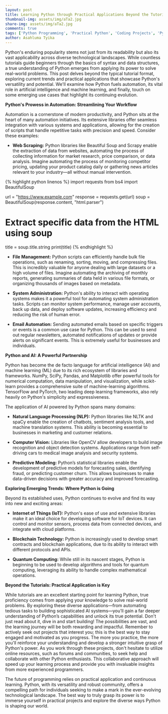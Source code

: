 ```yaml
---
layout: post
title: Learning Python through Practical Applications Beyond the Tutorials
thumbnail-img: assets/img/aTa2.jpg
share-img: assets/img/aTa2.jpg
comments: true
tags: ['Python Programming', 'Practical Python', 'Coding Projects', 'Python Applications']
author: Asahluma Tyika
---
```


Python's enduring popularity stems not just from its readability but also its vast applicability across diverse technological landscapes. While countless tutorials guide beginners through the basics of syntax and data structures, a true understanding of Python emerges from applying its power to solve real-world problems. This post delves beyond the typical tutorial format, exploring current trends and practical applications that showcase Python's versatility and potential. We'll examine how Python fuels automation, its vital role in artificial intelligence and machine learning, and finally, touch on some emerging use cases that highlight its continuing evolution.

**Python's Prowess in Automation: Streamlining Your Workflow**

Automation is a cornerstone of modern productivity, and Python sits at the heart of many automation initiatives.  Its extensive libraries offer seamless integration with various systems and applications, allowing for the creation of scripts that handle repetitive tasks with precision and speed.  Consider these examples:

* **Web Scraping:** Python libraries like Beautiful Soup and Scrapy enable the extraction of data from websites, automating the process of collecting information for market research, price comparison, or data analysis.  Imagine automating the process of monitoring competitor pricing, updating your product catalog daily or gathering news articles relevant to your industry—all without manual intervention.

{% highlight python linenos %}
import requests
from bs4 import BeautifulSoup

url = "https://www.example.com"
response = requests.get(url)
soup = BeautifulSoup(response.content, "html.parser")

# Extract specific data from the HTML using soup
title = soup.title.string
print(title)
{% endhighlight %}


* **File Management:** Python scripts can efficiently handle bulk file operations, such as renaming, sorting, moving, and compressing files. This is incredibly valuable for anyone dealing with large datasets or a high volume of files. Imagine automating the archiving of monthly reports, generating summaries of data held in various file formats, or organizing thousands of images based on metadata.

* **System Administration:** Python's ability to interact with operating systems makes it a powerful tool for automating system administration tasks.  Scripts can monitor system performance, manage user accounts, back up data, and deploy software updates, increasing efficiency and reducing the risk of human error.

* **Email Automation:**  Sending automated emails based on specific triggers or events is a common use case for Python. This can be used to send out regular newsletters, automated notifications of updates or provide alerts on significant events. This is extremely useful for businesses and individuals.

**Python and AI:  A Powerful Partnership**

Python has become the de facto language for artificial intelligence (AI) and machine learning (ML) due to its rich ecosystem of libraries and frameworks.  NumPy, SciPy, Pandas, and Matplotlib offer powerful tools for numerical computation, data manipulation, and visualization, while scikit-learn provides a comprehensive suite of machine-learning algorithms. TensorFlow and PyTorch, two leading deep learning frameworks, also rely heavily on Python's simplicity and expressiveness.

The application of AI powered by Python spans many domains:

* **Natural Language Processing (NLP):**  Python libraries like NLTK and spaCy enable the creation of chatbots, sentiment analysis tools, and machine translation systems. This ability is becoming essential to businesses in marketing and customer relations.

* **Computer Vision:** Libraries like OpenCV allow developers to build image recognition and object detection systems.  Applications range from self-driving cars to medical image analysis and security systems.

* **Predictive Modeling:** Python’s statistical libraries enable the development of predictive models for forecasting sales, identifying fraud, or predicting customer churn. This allows businesses to make data-driven decisions with greater accuracy and improved forecasting.


**Exploring Emerging Trends:  Where Python is Going**

Beyond its established uses, Python continues to evolve and find its way into new and exciting areas:

* **Internet of Things (IoT):**  Python's ease of use and extensive libraries make it an ideal choice for developing software for IoT devices. It can control and monitor sensors, process data from connected devices, and integrate with cloud platforms.

* **Blockchain Technology:** Python is increasingly used to develop smart contracts and blockchain applications, due to its ability to interact with different protocols and APIs.

* **Quantum Computing:**  While still in its nascent stages, Python is beginning to be used to develop algorithms and tools for quantum computing, leveraging its ability to handle complex mathematical operations.

**Beyond the Tutorials:  Practical Application is Key**

While tutorials are an excellent starting point for learning Python, true proficiency comes from applying your knowledge to solve real-world problems. By exploring these diverse applications—from automating tedious tasks to building sophisticated AI systems—you’ll gain a far deeper understanding of Python’s capabilities and unlock its true potential. Don't just read about it, dive in and start building! The possibilities are vast, and the learning journey will be both rewarding and impactful.  Remember to actively seek out projects that interest you; this is the best way to stay engaged and motivated as you progress. The more you practice, the more you'll reinforce your understanding and develop a stronger intuitive grasp of Python's power.  As you work through these projects, don't hesitate to utilize online resources, such as forums and communities, to seek help and collaborate with other Python enthusiasts. This collaborative approach will speed up your learning process and provide you with invaluable insights from more experienced programmers.



The future of programming relies on practical application and continuous learning. Python, with its versatility and robust community, offers a compelling path for individuals seeking to make a mark in the ever-evolving technological landscape.  The best way to truly grasp its power is to immerse yourself in practical projects and explore the diverse ways Python is shaping our world.
